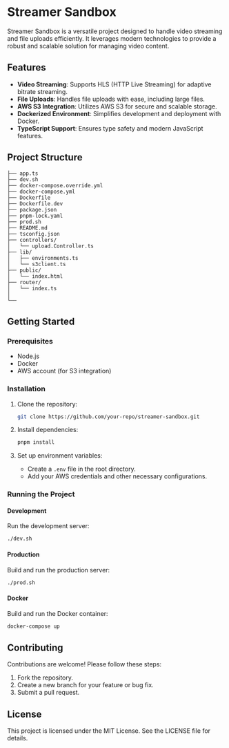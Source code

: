 # Streamer Sandbox

Streamer Sandbox is a versatile project designed to handle video streaming and file uploads efficiently. It leverages modern technologies to provide a robust and scalable solution for managing video content.

## Features

- **Video Streaming**: Supports HLS (HTTP Live Streaming) for adaptive bitrate streaming.
- **File Uploads**: Handles file uploads with ease, including large files.
- **AWS S3 Integration**: Utilizes AWS S3 for secure and scalable storage.
- **Dockerized Environment**: Simplifies development and deployment with Docker.
- **TypeScript Support**: Ensures type safety and modern JavaScript features.

## Project Structure

```
├── app.ts
├── dev.sh
├── docker-compose.override.yml
├── docker-compose.yml
├── Dockerfile
├── Dockerfile.dev
├── package.json
├── pnpm-lock.yaml
├── prod.sh
├── README.md
├── tsconfig.json
├── controllers/
│   └── upload.Controller.ts
├── lib/
│   ├── environments.ts
│   └── s3client.ts
├── public/
│   └── index.html
├── router/
│   └── index.ts
│
└──
```

## Getting Started

### Prerequisites

- Node.js
- Docker
- AWS account (for S3 integration)

### Installation

1. Clone the repository:

   ```bash
   git clone https://github.com/your-repo/streamer-sandbox.git
   ```

2. Install dependencies:

   ```bash
   pnpm install
   ```

3. Set up environment variables:
   - Create a `.env` file in the root directory.
   - Add your AWS credentials and other necessary configurations.

### Running the Project

#### Development

Run the development server:

```bash
./dev.sh
```

#### Production

Build and run the production server:

```bash
./prod.sh
```

#### Docker

Build and run the Docker container:

```bash
docker-compose up
```

## Contributing

Contributions are welcome! Please follow these steps:

1. Fork the repository.
2. Create a new branch for your feature or bug fix.
3. Submit a pull request.

## License

This project is licensed under the MIT License. See the LICENSE file for details.
